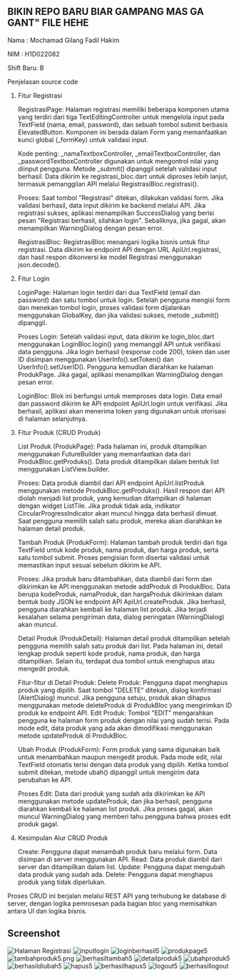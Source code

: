 ## BIKIN REPO BARU BIAR GAMPANG MAS GA GANT" FILE HEHE

Nama : Mochamad Gilang Fadil Hakim

NIM : H1D022082

Shift Baru: B

Penjelasan source code 

1. Fitur Registrasi

    RegistrasiPage: Halaman registrasi memiliki beberapa komponen utama yang terdiri dari tiga TextEditingController untuk mengelola input pada TextField (nama, email, password), dan sebuah tombol submit berbasis ElevatedButton. Komponen ini berada dalam Form yang memanfaatkan kunci global (_formKey) untuk validasi input.

    Kode penting:
        _namaTextboxController, _emailTextboxController, dan _passwordTextboxController digunakan untuk mengontrol nilai yang diinput pengguna.
        Metode _submit() dipanggil setelah validasi input berhasil. Data dikirim ke registrasi_bloc.dart untuk diproses lebih lanjut, termasuk pemanggilan API melalui RegistrasiBloc.registrasi().

    Proses:
        Saat tombol "Registrasi" ditekan, dilakukan validasi form. Jika validasi berhasil, data input dikirim ke backend melalui API.
        Jika registrasi sukses, aplikasi menampilkan SuccessDialog yang berisi pesan "Registrasi berhasil, silahkan login". Sebaliknya, jika gagal, akan menampilkan WarningDialog dengan pesan error.

    RegistrasiBloc: RegistrasiBloc menangani logika bisnis untuk fitur registrasi. Data dikirim ke endpoint API dengan URL ApiUrl.registrasi, dan hasil respon dikonversi ke model Registrasi menggunakan json.decode().

2. Fitur Login

    LoginPage: Halaman login terdiri dari dua TextField (email dan password) dan satu tombol untuk login. Setelah pengguna mengisi form dan menekan tombol login, proses validasi form dijalankan menggunakan GlobalKey<FormState>, dan jika validasi sukses, metode _submit() dipanggil.

    Proses Login:
        Setelah validasi input, data dikirim ke login_bloc.dart menggunakan LoginBloc.login() yang memanggil API untuk verifikasi data pengguna.
        Jika login berhasil (response code 200), token dan user ID disimpan menggunakan UserInfo().setToken() dan UserInfo().setUserID(). Pengguna kemudian diarahkan ke halaman ProdukPage.
        Jika gagal, aplikasi menampilkan WarningDialog dengan pesan error.

    LoginBloc: Blok ini berfungsi untuk memproses data login. Data email dan password dikirim ke API endpoint ApiUrl.login untuk verifikasi. Jika berhasil, aplikasi akan menerima token yang digunakan untuk otorisasi di halaman selanjutnya.

3. Fitur Produk (CRUD Produk)

    List Produk (ProdukPage): Pada halaman ini, produk ditampilkan menggunakan FutureBuilder yang memanfaatkan data dari ProdukBloc.getProduks(). Data produk ditampilkan dalam bentuk list menggunakan ListView.builder.

    Proses:
        Data produk diambil dari API endpoint ApiUrl.listProduk menggunakan metode ProdukBloc.getProduks(). Hasil respon dari API diolah menjadi list produk, yang kemudian ditampilkan di halaman dengan widget ListTile.
        Jika produk tidak ada, indikator CircularProgressIndicator akan muncul hingga data berhasil dimuat.
        Saat pengguna memilih salah satu produk, mereka akan diarahkan ke halaman detail produk.

    Tambah Produk (ProdukForm): Halaman tambah produk terdiri dari tiga TextField untuk kode produk, nama produk, dan harga produk, serta satu tombol submit. Proses pengisian form disertai validasi untuk memastikan input sesuai sebelum dikirim ke API.

    Proses:
        Jika produk baru ditambahkan, data diambil dari form dan dikirimkan ke API menggunakan metode addProduk di ProdukBloc.
        Data berupa kodeProduk, namaProduk, dan hargaProduk dikirimkan dalam bentuk body JSON ke endpoint API ApiUrl.createProduk. Jika berhasil, pengguna diarahkan kembali ke halaman list produk.
        Jika terjadi kesalahan selama pengiriman data, dialog peringatan (WarningDialog) akan muncul.

    Detail Produk (ProdukDetail): Halaman detail produk ditampilkan setelah pengguna memilih salah satu produk dari list. Pada halaman ini, detail lengkap produk seperti kode produk, nama produk, dan harga ditampilkan. Selain itu, terdapat dua tombol untuk menghapus atau mengedit produk.

    Fitur-fitur di Detail Produk:
        Delete Produk: Pengguna dapat menghapus produk yang dipilih. Saat tombol "DELETE" ditekan, dialog konfirmasi (AlertDialog) muncul. Jika pengguna setuju, produk akan dihapus menggunakan metode deleteProduk di ProdukBloc yang mengirimkan ID produk ke endpoint API.
        Edit Produk: Tombol "EDIT" mengarahkan pengguna ke halaman form produk dengan nilai yang sudah terisi. Pada mode edit, data produk yang ada akan dimodifikasi menggunakan metode updateProduk di ProdukBloc.

    Ubah Produk (ProdukForm): Form produk yang sama digunakan baik untuk menambahkan maupun mengedit produk. Pada mode edit, nilai TextField otomatis terisi dengan data produk yang dipilih. Ketika tombol submit ditekan, metode ubah() dipanggil untuk mengirim data perubahan ke API.

    Proses Edit:
        Data dari produk yang sudah ada dikirimkan ke API menggunakan metode updateProduk, dan jika berhasil, pengguna diarahkan kembali ke halaman list produk.
        Jika proses gagal, akan muncul WarningDialog yang memberi tahu pengguna bahwa proses edit produk gagal.

4. Kesimpulan Alur CRUD Produk

    Create: Pengguna dapat menambah produk baru melalui form. Data disimpan di server menggunakan API.
    Read: Data produk diambil dari server dan ditampilkan dalam list.
    Update: Pengguna dapat mengubah data produk yang sudah ada.
    Delete: Pengguna dapat menghapus produk yang tidak diperlukan.

Proses CRUD ini berjalan melalui REST API yang terhubung ke database di server, dengan logika pemrosesan pada bagian bloc yang memisahkan antara UI dan logika bisnis.

## Screenshot
![Halaman Registrasi](registrasi5.png)
![inputlogin](inputlogin5.png)
![loginberhasil5](loginberhasil5.png)
![produkpage5](produkpage5.png)
![tambahproduk5.png](tambahproduk5.png)
![berhasiltambah5](berhasiltambah5.png)
![detailproduk5](detailproduk5.png)
![ubahproduk5](ubahproduk5.png)
![berhasildiubah5](berhasildiubah5.png)
![hapus5](hapus5.png)
![berhasilhapus5](berhasilhapus5.png)
![logout5](logout5.png)
![berhasillogout](berhasillogout.png)
